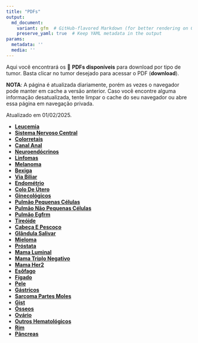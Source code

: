 ```yaml
---
title: "PDFs"
output: 
  md_document:
    variant: gfm  # GitHub-flavored Markdown (for better rendering on GitHub)
    preserve_yaml: true  # Keep YAML metadata in the output
params:
  metadata: ''
  media: ''
---
```


<script async src="https://scripts.simpleanalyticscdn.com/latest.js"></script>

Aqui você encontrará os 📝 **PDFs disponíveis** para download por tipo
de tumor. Basta clicar no tumor desejado para acessar o PDF
(**download**).

**NOTA**: A página é atualizada diariamente, porém as vezes o navegador
pode manter em cache a versão anterior. Caso você encontre alguma
informação desatualizada, tente limpar o cache do seu navegador ou abre
essa página em navegação privada.

Atualizado em 01/02/2025.

- [**Leucemia**](https://coeoralmeds-e768.restdb.io/media/679dca05f63b8048000fd4c0?download=true)
- [**Sistema Nervoso
  Central**](https://coeoralmeds-e768.restdb.io/media/679dca06f63b8048000fd4c2?download=true)
- [**Colorretais**](https://coeoralmeds-e768.restdb.io/media/679dca0af63b8048000fd4c7?download=true)
- [**Canal
  Anal**](https://coeoralmeds-e768.restdb.io/media/679dca0bf63b8048000fd4c9?download=true)
- [**Neuroendócrinos**](https://coeoralmeds-e768.restdb.io/media/679dca0df63b8048000fd4cb?download=true)
- [**Linfomas**](https://coeoralmeds-e768.restdb.io/media/679dca0ff63b8048000fd4cd?download=true)
- [**Melanoma**](https://coeoralmeds-e768.restdb.io/media/679dca11f63b8048000fd4cf?download=true)
- [**Bexiga**](https://coeoralmeds-e768.restdb.io/media/679dca12f63b8048000fd4d1?download=true)
- [**Via
  Biliar**](https://coeoralmeds-e768.restdb.io/media/679dca14f63b8048000fd4d3?download=true)
- [**Endométrio**](https://coeoralmeds-e768.restdb.io/media/679dca16f63b8048000fd4d5?download=true)
- [**Colo De
  Útero**](https://coeoralmeds-e768.restdb.io/media/679dca17f63b8048000fd4d7?download=true)
- [**Ginecológicos**](https://coeoralmeds-e768.restdb.io/media/679dca19f63b8048000fd4d9?download=true)
- [**Pulmão Pequenas
  Células**](https://coeoralmeds-e768.restdb.io/media/679dca1bf63b8048000fd4db?download=true)
- [**Pulmão Não Pequenas
  Células**](https://coeoralmeds-e768.restdb.io/media/679dca1df63b8048000fd4dd?download=true)
- [**Pulmão
  Egfrm**](https://coeoralmeds-e768.restdb.io/media/679dca1ff63b8048000fd4df?download=true)
- [**Tireóide**](https://coeoralmeds-e768.restdb.io/media/679dca22f63b8048000fd4e3?download=true)
- [**Cabeça E
  Pescoço**](https://coeoralmeds-e768.restdb.io/media/679dca24f63b8048000fd4e5?download=true)
- [**Glândula
  Salivar**](https://coeoralmeds-e768.restdb.io/media/679dca26f63b8048000fd4e7?download=true)
- [**Mieloma**](https://coeoralmeds-e768.restdb.io/media/679dca27f63b8048000fd4e9?download=true)
- [**Próstata**](https://coeoralmeds-e768.restdb.io/media/679dca29f63b8048000fd4eb?download=true)
- [**Mama
  Luminal**](https://coeoralmeds-e768.restdb.io/media/679dca2df63b8048000fd4ef?download=true)
- [**Mama Triplo
  Negativo**](https://coeoralmeds-e768.restdb.io/media/679dca2ef63b8048000fd4f0?download=true)
- [**Mama
  Her2**](https://coeoralmeds-e768.restdb.io/media/679dca30f63b8048000fd4f6?download=true)
- [**Esôfago**](https://coeoralmeds-e768.restdb.io/media/679dca32f63b8048000fd4f8?download=true)
- [**Fígado**](https://coeoralmeds-e768.restdb.io/media/679dca33f63b8048000fd4fa?download=true)
- [**Pele**](https://coeoralmeds-e768.restdb.io/media/679dca35f63b8048000fd4fc?download=true)
- [**Gástricos**](https://coeoralmeds-e768.restdb.io/media/679dca37f63b8048000fd4fd?download=true)
- [**Sarcoma Partes
  Moles**](https://coeoralmeds-e768.restdb.io/media/679dca38f63b8048000fd4ff?download=true)
- [**Gist**](https://coeoralmeds-e768.restdb.io/media/679dca3af63b8048000fd501?download=true)
- [**Ósseos**](https://coeoralmeds-e768.restdb.io/media/679dca3cf63b8048000fd503?download=true)
- [**Ovário**](https://coeoralmeds-e768.restdb.io/media/679dca3ef63b8048000fd506?download=true)
- [**Outros
  Hematológicos**](https://coeoralmeds-e768.restdb.io/media/679dca40f63b8048000fd508?download=true)
- [**Rim**](https://coeoralmeds-e768.restdb.io/media/679dca41f63b8048000fd50a?download=true)
- [**Pâncreas**](https://coeoralmeds-e768.restdb.io/media/679dca43f63b8048000fd50c?download=true)

